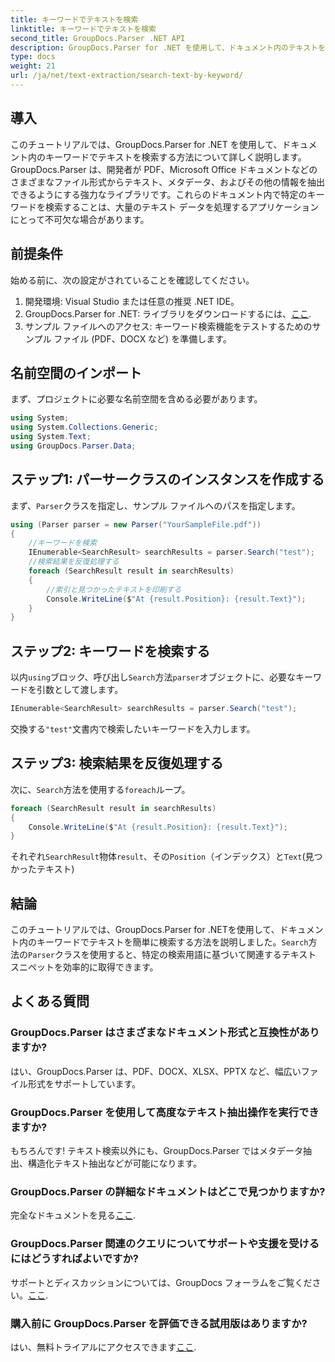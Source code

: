 ```yaml
---
title: キーワードでテキストを検索
linktitle: キーワードでテキストを検索
second_title: GroupDocs.Parser .NET API
description: GroupDocs.Parser for .NET を使用して、ドキュメント内のテキストをキーワードで検索する方法を学びます。関連するコンテンツを効率的に簡単に抽出します。
type: docs
weight: 21
url: /ja/net/text-extraction/search-text-by-keyword/
---
```

## 導入
このチュートリアルでは、GroupDocs.Parser for .NET を使用して、ドキュメント内のキーワードでテキストを検索する方法について詳しく説明します。GroupDocs.Parser は、開発者が PDF、Microsoft Office ドキュメントなどのさまざまなファイル形式からテキスト、メタデータ、およびその他の情報を抽出できるようにする強力なライブラリです。これらのドキュメント内で特定のキーワードを検索することは、大量のテキスト データを処理するアプリケーションにとって不可欠な場合があります。
## 前提条件
始める前に、次の設定がされていることを確認してください。
1. 開発環境: Visual Studio または任意の推奨 .NET IDE。
2.  GroupDocs.Parser for .NET: ライブラリをダウンロードするには、[ここ](https://releases.groupdocs.com/parser/net/).
3. サンプル ファイルへのアクセス: キーワード検索機能をテストするためのサンプル ファイル (PDF、DOCX など) を準備します。

## 名前空間のインポート
まず、プロジェクトに必要な名前空間を含める必要があります。
```csharp
using System;
using System.Collections.Generic;
using System.Text;
using GroupDocs.Parser.Data;
```
## ステップ1: パーサークラスのインスタンスを作成する
まず、`Parser`クラスを指定し、サンプル ファイルへのパスを指定します。
```csharp
using (Parser parser = new Parser("YourSampleFile.pdf"))
{
    //キーワードを検索
    IEnumerable<SearchResult> searchResults = parser.Search("test");
    //検索結果を反復処理する
    foreach (SearchResult result in searchResults)
    {
        //索引と見つかったテキストを印刷する
        Console.WriteLine($"At {result.Position}: {result.Text}");
    }
}
```
## ステップ2: キーワードを検索する
以内`using`ブロック、呼び出し`Search`方法`parser`オブジェクトに、必要なキーワードを引数として渡します。
```csharp
IEnumerable<SearchResult> searchResults = parser.Search("test");
```
交換する`"test"`文書内で検索したいキーワードを入力します。
## ステップ3: 検索結果を反復処理する
次に、`Search`方法を使用する`foreach`ループ。
```csharp
foreach (SearchResult result in searchResults)
{
    Console.WriteLine($"At {result.Position}: {result.Text}");
}
```
それぞれ`SearchResult`物体`result`、その`Position`（インデックス）と`Text`(見つかったテキスト)

## 結論
このチュートリアルでは、GroupDocs.Parser for .NETを使用して、ドキュメント内のキーワードでテキストを簡単に検索する方法を説明しました。`Search`方法の`Parser`クラスを使用すると、特定の検索用語に基づいて関連するテキスト スニペットを効率的に取得できます。

## よくある質問
### GroupDocs.Parser はさまざまなドキュメント形式と互換性がありますか?
はい、GroupDocs.Parser は、PDF、DOCX、XLSX、PPTX など、幅広いファイル形式をサポートしています。
### GroupDocs.Parser を使用して高度なテキスト抽出操作を実行できますか?
もちろんです! テキスト検索以外にも、GroupDocs.Parser ではメタデータ抽出、構造化テキスト抽出などが可能になります。
### GroupDocs.Parser の詳細なドキュメントはどこで見つかりますか?
完全なドキュメントを見る[ここ](https://reference.groupdocs.com/parser/net/).
### GroupDocs.Parser 関連のクエリについてサポートや支援を受けるにはどうすればよいですか?
サポートとディスカッションについては、GroupDocs フォーラムをご覧ください。[ここ](https://forum.groupdocs.com/c/parser/17).
### 購入前に GroupDocs.Parser を評価できる試用版はありますか?
はい、無料トライアルにアクセスできます[ここ](https://releases.groupdocs.com/).